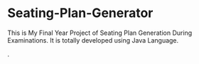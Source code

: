 # Seating-Plan-Generator

This is My Final Year Project of Seating Plan Generation During Examinations. It is totally developed using Java Language.





































































































































































































































































































































































.






































